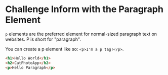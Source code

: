 # Challenge Inform with the Paragraph Element

`p` elements are the preferred element for normal-sized paragraph text on websites. P is short for "paragraph".

You can create a p element like so: `<p>I'm a p tag!</p>`.

```html
<h1>Hello World</h1>
<h2>CatPhotoApp</h2>
<p>Hello Paragraph</p>
```
